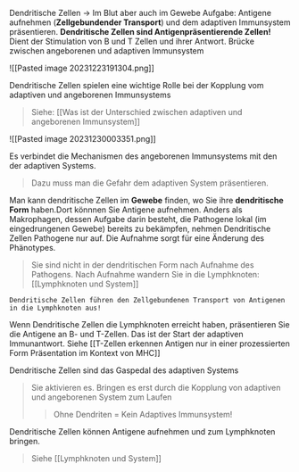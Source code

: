Dendritische Zellen
-> Im Blut aber auch im Gewebe
Aufgabe: Antigene aufnehmen (**Zellgebundender Transport**) und dem adaptiven Immunsystem präsentieren.
**Dendritische Zellen sind Antigenpräsentierende Zellen!** 
Dient der Stimulation von B und T Zellen und ihrer Antwort.
Brücke zwischen angeborenen und adaptiven Immunsystem

![[Pasted image 20231223191304.png]]

Dendritische Zellen spielen eine wichtige Rolle bei der Kopplung vom adaptiven und angeborenen Immunsystems
> Siehe: [[Was ist der Unterschied zwischen adaptiven und angeborenen Immunsystem]]



![[Pasted image 20231230003351.png]]

Es verbindet die Mechanismen des angeborenen Immunsystems mit den der adaptiven Systems.
> Dazu muss man die Gefahr dem adaptiven System präsentieren.

Man kann dendritische Zellen im **Gewebe** finden, wo Sie ihre **dendritische Form** haben.Dort könnnen Sie Antigene aufnehmen. Anders als Makrophagen, dessen Aufgabe darin besteht, die Pathogene lokal (im eingedrungenen Gewebe) bereits zu bekämpfen, nehmen Dendritische Zellen Pathogene nur auf.
Die Aufnahme sorgt für eine Änderung des Phänotypes. 
> Sie sind nicht in der dendritischen Form nach Aufnahme des Pathogens.
Nach Aufnahme wandern Sie in die Lymphknoten: [[Lymphknoten und System]]

	Dendritische Zellen führen den Zellgebundenen Transport von Antigenen in die Lymphknoten aus!

Wenn Dendritische Zellen die Lymphknoten erreicht haben, präsentieren Sie die Antigene an B- und T-Zellen.
Das ist der Start der adaptiven Immunantwort.
Siehe [[T-Zellen erkennen Antigen nur in einer prozessierten Form Präsentation im Kontext von MHC]]


Dendritische Zellen sind das Gaspedal des adaptiven Systems
> Sie aktivieren es. Bringen es erst durch die Kopplung von adaptiven und angeborenen System zum Laufen
> > Ohne Dendriten = Kein Adaptives Immunsystem!
> 

Dendritische Zellen können Antigene aufnehmen und zum Lymphknoten bringen.
> Siehe [[Lymphknoten und System]]


